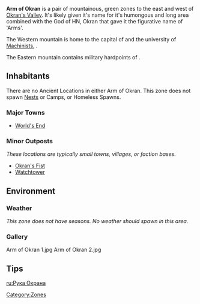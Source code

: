 **Arm of Okran** is a pair of mountainous, green zones to the east and
west of [Okran's Valley](Okran's_Valley.md "wikilink"). It's likely given
it's name for it's humongous and long area combined with the God of HN,
Okran that gave it the figurative name of 'Arms'.

The Western mountain is home to the capital of [](01%20-%20Projects%20&%20Wikis/Kenshi/Kenshi%20Wiki/Kenshi%20Wiki%20Template/Tech_Hunters.md) and the university of
[Machinists](Machinists.md "wikilink"), [](World's_End.md).

The Eastern mountain contains military hardpoints of [](01%20-%20Projects%20&%20Wikis/Kenshi/Kenshi%20Wiki/Kenshi%20Wiki%20Template/The_Holy_Nation.md).

## Inhabitants

There are no Ancient Locations in either Arm of Okran. This zone does
not spawn [Nests](Nest.md "wikilink") or Camps, or Homeless Spawns.

### Major Towns

- [World's End](World's_End.md "wikilink")

### Minor Outposts

*These locations are typically small towns, villages, or faction bases.*

- [Okran's Fist](Okran's_Fist.md "wikilink")
- [Watchtower](Watchtower_(Town).md "wikilink")

## Environment

### Weather

*This zone does not have seasons. No weather should spawn in this area.*

### Gallery

Arm of Okran 1.jpg Arm of Okran 2.jpg

## Tips

[ru:Рука Окрана](ru:Рука_Окрана "wikilink")

[Category:Zones](Category:Zones "wikilink")